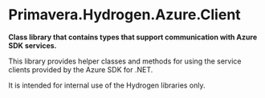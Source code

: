 # Primavera.Hydrogen.Azure.Client

**Class library that contains types that support communication with Azure SDK services.**

This library provides helper classes and methods for using the service clients provided by the Azure SDK for .NET.

It is intended for internal use of the Hydrogen libraries only.
